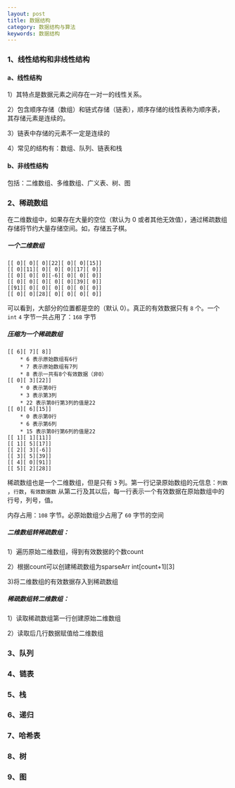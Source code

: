 ```yaml
---
layout: post
title: 数据结构
category: 数据结构与算法
keywords: 数据结构
---
```


### 1、线性结构和非线性结构

#### a、线性结构

1）其特点是数据元素之间存在一对一的线性关系。

2）包含顺序存储（数组）和链式存储（链表），顺序存储的线性表称为顺序表，其存储元素是连续的。

3）链表中存储的元素不一定是连续的

4）常见的结构有：数组、队列、链表和栈

#### b、非线性结构

包括：二维数组、多维数组、广义表、树、图

### 2、稀疏数组

在二维数组中，如果存在大量的空位（默认为 0 或者其他无效值），通过稀疏数组存储将节约大量存储空间。如，存储五子棋。

##### 一个二维数组

```
[[ 0][ 0][ 0][22][ 0][ 0][15]]
[[ 0][11][ 0][ 0][ 0][17][ 0]]
[[ 0][ 0][ 0][-6][ 0][ 0][ 0]]
[[ 0][ 0][ 0][ 0][ 0][39][ 0]]
[[91][ 0][ 0][ 0][ 0][ 0][ 0]]
[[ 0][ 0][28][ 0][ 0][ 0][ 0]]
```

可以看到，大部分的位置都是空的（默认 0）。真正的有效数据只有 `8` 个。一个 `int` `4` 字节一共占用了：`168` 字节

##### 压缩为一个稀疏数组

```
[[ 6][ 7][ 8]]
	* 6 表示原始数组有6行
	* 7 表示原始数组有7列
	* 8 表示一共有8个有效数据（非0）
[[ 0][ 3][22]]
	* 0 表示第0行
	* 3 表示第3列
	* 22 表示第0行第3列的值是22	
[[ 0][ 6][15]]
	* 0 表示第0行
	* 6 表示第6列
	* 15 表示第0行第6列的值是22
[[ 1][ 1][11]]
[[ 1][ 5][17]]
[[ 2][ 3][-6]]
[[ 3][ 5][39]]
[[ 4][ 0][91]]
[[ 5][ 2][28]]
```

稀疏数组也是一个二维数组，但是只有 `3` 列。第一行记录原始数组的元信息：`列数` ，`行数`，`有效数据数`
从第二行及其以后，每一行表示一个有效数据在原始数组中的行号，列号，值。

内存占用：`108` 字节。必原始数组少占用了 `60` 字节的空间



##### 二维数组转稀疏数组：

1）遍历原始二维数组，得到有效数据的个数count

2）根据count可以创建稀疏数组为sparseArr int\[count+1][3]

3)将二维数组的有效数据存入到稀疏数组



##### 稀疏数组转二维数组：

1）读取稀疏数组第一行创建原始二维数组

2）读取后几行数据赋值给二维数组



### 3、队列

### 4、链表

### 5、栈

### 6、递归

### 7、哈希表

### 8、树

### 9、图
